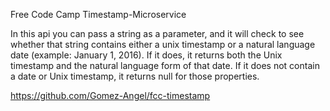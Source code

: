 
Free Code Camp Timestamp-Microservice

In this api you can pass a string as a parameter, and it will check to see whether that string contains either a unix timestamp or a natural language date (example: January 1, 2016).
If it does, it returns both the Unix timestamp and the natural language form of that date.
If it does not contain a date or Unix timestamp, it returns null for those properties.

https://github.com/Gomez-Angel/fcc-timestamp